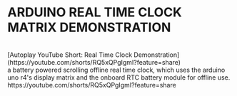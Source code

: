 <h1> <b> ARDUINO REAL TIME CLOCK MATRIX DEMONSTRATION</b></h1>
<br/>
[Autoplay YouTube Short: Real Time Clock 
Demonstration](https://youtube.com/shorts/RQ5xQPgIgmI?feature=share)
  <br/>
a battery powered scrolling offline real time clock, which uses the 
arduino uno r4's display matrix and the onboard RTC battery module for 
offline use. 
  <br/> 
https://youtube.com/shorts/RQ5xQPgIgmI?feature=share
